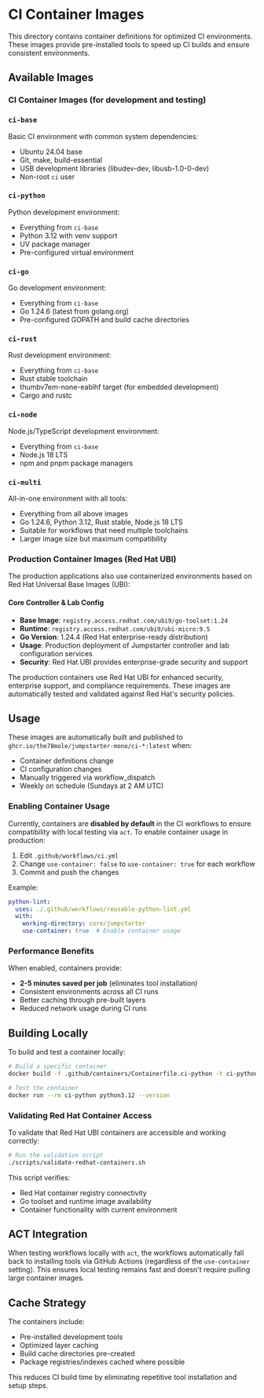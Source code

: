 # CI Container Images

This directory contains container definitions for optimized CI environments. These images provide pre-installed tools to speed up CI builds and ensure consistent environments.

## Available Images

### CI Container Images (for development and testing)

### `ci-base`
Basic CI environment with common system dependencies:
- Ubuntu 24.04 base
- Git, make, build-essential
- USB development libraries (libudev-dev, libusb-1.0-0-dev)
- Non-root `ci` user

### `ci-python`
Python development environment:
- Everything from `ci-base`
- Python 3.12 with venv support
- UV package manager
- Pre-configured virtual environment

### `ci-go`
Go development environment:
- Everything from `ci-base`
- Go 1.24.6 (latest from golang.org)
- Pre-configured GOPATH and build cache directories

### `ci-rust`
Rust development environment:
- Everything from `ci-base`
- Rust stable toolchain
- thumbv7em-none-eabihf target (for embedded development)
- Cargo and rustc

### `ci-node`
Node.js/TypeScript development environment:
- Everything from `ci-base`
- Node.js 18 LTS
- npm and pnpm package managers

### `ci-multi`
All-in-one environment with all tools:
- Everything from all above images
- Go 1.24.6, Python 3.12, Rust stable, Node.js 18 LTS
- Suitable for workflows that need multiple toolchains
- Larger image size but maximum compatibility

### Production Container Images (Red Hat UBI)

The production applications also use containerized environments based on Red Hat Universal Base Images (UBI):

#### Core Controller & Lab Config
- **Base Image**: `registry.access.redhat.com/ubi9/go-toolset:1.24`
- **Runtime**: `registry.access.redhat.com/ubi9/ubi-micro:9.5`
- **Go Version**: 1.24.4 (Red Hat enterprise-ready distribution)
- **Usage**: Production deployment of Jumpstarter controller and lab configuration services
- **Security**: Red Hat UBI provides enterprise-grade security and support

The production containers use Red Hat UBI for enhanced security, enterprise support, and compliance requirements. These images are automatically tested and validated against Red Hat's security policies.

## Usage

These images are automatically built and published to `ghcr.io/the78mole/jumpstarter-mono/ci-*:latest` when:
- Container definitions change
- CI configuration changes
- Manually triggered via workflow_dispatch
- Weekly on schedule (Sundays at 2 AM UTC)

### Enabling Container Usage

Currently, containers are **disabled by default** in the CI workflows to ensure compatibility with local testing via `act`. To enable container usage in production:

1. Edit `.github/workflows/ci.yml`
2. Change `use-container: false` to `use-container: true` for each workflow
3. Commit and push the changes

Example:
```yaml
python-lint:
  uses: ./.github/workflows/reusable-python-lint.yml
  with:
    working-directory: core/jumpstarter
    use-container: true  # Enable container usage
```

### Performance Benefits

When enabled, containers provide:
- **2-5 minutes saved per job** (eliminates tool installation)
- Consistent environments across all CI runs
- Better caching through pre-built layers
- Reduced network usage during CI runs

## Building Locally

To build and test a container locally:

```bash
# Build a specific container
docker build -f .github/containers/Containerfile.ci-python -t ci-python .

# Test the container
docker run --rm ci-python python3.12 --version
```

### Validating Red Hat Container Access

To validate that Red Hat UBI containers are accessible and working correctly:

```bash
# Run the validation script
./scripts/validate-redhat-containers.sh
```

This script verifies:
- Red Hat container registry connectivity
- Go toolset and runtime image availability
- Container functionality with current environment

## ACT Integration

When testing workflows locally with `act`, the workflows automatically fall back to installing tools via GitHub Actions (regardless of the `use-container` setting). This ensures local testing remains fast and doesn't require pulling large container images.

## Cache Strategy

The containers include:
- Pre-installed development tools
- Optimized layer caching
- Build cache directories pre-created
- Package registries/indexes cached where possible

This reduces CI build time by eliminating repetitive tool installation and setup steps.